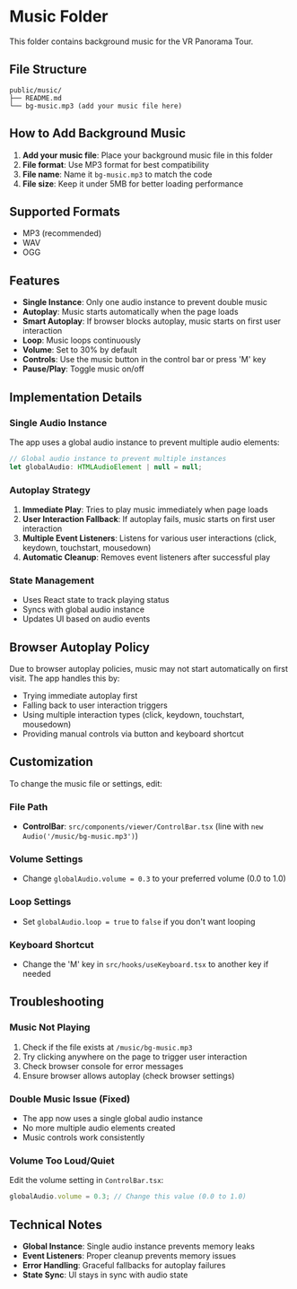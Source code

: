 # Music Folder

This folder contains background music for the VR Panorama Tour.

## File Structure

```
public/music/
├── README.md
└── bg-music.mp3 (add your music file here)
```

## How to Add Background Music

1. **Add your music file**: Place your background music file in this folder
2. **File format**: Use MP3 format for best compatibility
3. **File name**: Name it `bg-music.mp3` to match the code
4. **File size**: Keep it under 5MB for better loading performance

## Supported Formats

- MP3 (recommended)
- WAV
- OGG

## Features

- **Single Instance**: Only one audio instance to prevent double music
- **Autoplay**: Music starts automatically when the page loads
- **Smart Autoplay**: If browser blocks autoplay, music starts on first user interaction
- **Loop**: Music loops continuously
- **Volume**: Set to 30% by default
- **Controls**: Use the music button in the control bar or press 'M' key
- **Pause/Play**: Toggle music on/off

## Implementation Details

### Single Audio Instance

The app uses a global audio instance to prevent multiple audio elements:

```javascript
// Global audio instance to prevent multiple instances
let globalAudio: HTMLAudioElement | null = null;
```

### Autoplay Strategy

1. **Immediate Play**: Tries to play music immediately when page loads
2. **User Interaction Fallback**: If autoplay fails, music starts on first user interaction
3. **Multiple Event Listeners**: Listens for various user interactions (click, keydown, touchstart, mousedown)
4. **Automatic Cleanup**: Removes event listeners after successful play

### State Management

- Uses React state to track playing status
- Syncs with global audio instance
- Updates UI based on audio events

## Browser Autoplay Policy

Due to browser autoplay policies, music may not start automatically on first visit. The app handles this by:

- Trying immediate autoplay first
- Falling back to user interaction triggers
- Using multiple interaction types (click, keydown, touchstart, mousedown)
- Providing manual controls via button and keyboard shortcut

## Customization

To change the music file or settings, edit:

### File Path

- **ControlBar**: `src/components/viewer/ControlBar.tsx` (line with `new Audio('/music/bg-music.mp3')`)

### Volume Settings

- Change `globalAudio.volume = 0.3` to your preferred volume (0.0 to 1.0)

### Loop Settings

- Set `globalAudio.loop = true` to `false` if you don't want looping

### Keyboard Shortcut

- Change the 'M' key in `src/hooks/useKeyboard.tsx` to another key if needed

## Troubleshooting

### Music Not Playing

1. Check if the file exists at `/music/bg-music.mp3`
2. Try clicking anywhere on the page to trigger user interaction
3. Check browser console for error messages
4. Ensure browser allows autoplay (check browser settings)

### Double Music Issue (Fixed)

- The app now uses a single global audio instance
- No more multiple audio elements created
- Music controls work consistently

### Volume Too Loud/Quiet

Edit the volume setting in `ControlBar.tsx`:

```javascript
globalAudio.volume = 0.3; // Change this value (0.0 to 1.0)
```

## Technical Notes

- **Global Instance**: Single audio instance prevents memory leaks
- **Event Listeners**: Proper cleanup prevents memory issues
- **Error Handling**: Graceful fallbacks for autoplay failures
- **State Sync**: UI stays in sync with audio state
